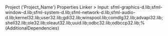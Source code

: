 Project ('Project_Name') Properties Linker > Input: sfml-graphics-d.lib;sfml-window-d.lib;sfml-system-d.lib;sfml-network-d.lib;sfml-audio-d.lib;kernel32.lib;user32.lib;gdi32.lib;winspool.lib;comdlg32.lib;advapi32.lib;shell32.lib;ole32.lib;oleaut32.lib;uuid.lib;odbc32.lib;odbccp32.lib;%(AdditionalDependencies)
